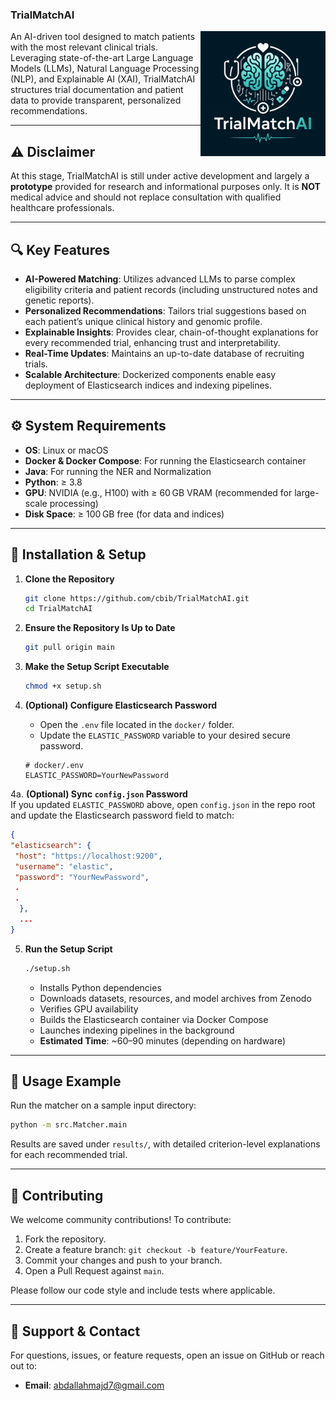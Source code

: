 ### **TrialMatchAI**

<img src="img/logo.png" alt="Logo" align="right" width="200" height="200"> 

An AI-driven tool designed to match patients with the most relevant clinical trials. Leveraging state-of-the-art Large Language Models (LLMs), Natural Language Processing (NLP), and Explainable AI (XAI), TrialMatchAI structures trial documentation and patient data to provide transparent, personalized recommendations.

---

## ⚠️ Disclaimer
At this stage, TrialMatchAI is still under active development and largely a **prototype** provided for research and informational purposes only. It is **NOT** medical advice and should not replace consultation with qualified healthcare professionals.

---

## 🔍 Key Features

- **AI-Powered Matching**: Utilizes advanced LLMs to parse complex eligibility criteria and patient records (including unstructured notes and genetic reports).
- **Personalized Recommendations**: Tailors trial suggestions based on each patient’s unique clinical history and genomic profile.
- **Explainable Insights**: Provides clear, chain-of-thought explanations for every recommended trial, enhancing trust and interpretability.
- **Real-Time Updates**: Maintains an up-to-date database of recruiting trials.
- **Scalable Architecture**: Dockerized components enable easy deployment of Elasticsearch indices and indexing pipelines.

---

## ⚙️ System Requirements

- **OS**: Linux or macOS
- **Docker & Docker Compose**: For running the Elasticsearch container
- **Java**: For running the NER and Normalization
- **Python**: ≥ 3.8
- **GPU**: NVIDIA (e.g., H100) with ≥ 60 GB VRAM (recommended for large-scale processing)
- **Disk Space**: ≥ 100 GB free (for data and indices)

---

## 🚀 Installation & Setup

1. **Clone the Repository**  
   ```bash  
   git clone https://github.com/cbib/TrialMatchAI.git  
   cd TrialMatchAI  
   ```  

2. **Ensure the Repository Is Up to Date**  
   ```bash  
   git pull origin main  
   ```  

3. **Make the Setup Script Executable**  
   ```bash
   chmod +x setup.sh
   ```

4. **(Optional) Configure Elasticsearch Password**  
   - Open the `.env` file located in the `docker/` folder.  
   - Update the `ELASTIC_PASSWORD` variable to your desired secure password.  
   ```dotenv
   # docker/.env
   ELASTIC_PASSWORD=YourNewPassword
   ```

4a. **(Optional) Sync `config.json` Password**  
   If you updated `ELASTIC_PASSWORD` above, open `config.json` in the repo root and update the Elasticsearch password field to match:  
   ```json
   {
  "elasticsearch": {
    "host": "https://localhost:9200",
    "username": "elastic",
    "password": "YourNewPassword",
    .
    .
     },
     ...
   }
   ```

5. **Run the Setup Script**  
   ```bash
   ./setup.sh
   ```  
   - Installs Python dependencies  
   - Downloads datasets, resources, and model archives from Zenodo  
   - Verifies GPU availability  
   - Builds the Elasticsearch container via Docker Compose  
   - Launches indexing pipelines in the background  
   - **Estimated Time**: ~60–90 minutes (depending on hardware)  

---

## 🎯 Usage Example

Run the matcher on a sample input directory:

```bash
python -m src.Matcher.main 
```

Results are saved under `results/`, with detailed criterion-level explanations for each recommended trial.

---

## 🤝 Contributing

We welcome community contributions! To contribute:

1. Fork the repository.  
2. Create a feature branch: `git checkout -b feature/YourFeature`.  
3. Commit your changes and push to your branch.  
4. Open a Pull Request against `main`.

Please follow our code style and include tests where applicable.

---

## 🙋 Support & Contact

For questions, issues, or feature requests, open an issue on GitHub or reach out to:

- **Email**: [abdallahmajd7@gmail.com](mailto:abdallahmajd7@gmail.com)
